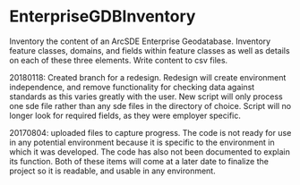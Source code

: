 # EnterpriseGDBInventory
Inventory the content of an ArcSDE Enterprise Geodatabase. Inventory feature classes, domains, and fields within
feature classes as well as details on each of these three elements. Write content to csv files.

20180118: Created branch for a redesign. Redesign will create environment independence, and remove functionality
for checking data against standards as this varies greatly with the user. 
New script will only process one sde file rather than any sde files in the directory of choice.
Script will no longer look for required fields, as they were employer specific.

20170804: uploaded files to capture progress. 
The code is not ready for use in any potential environment because it is specific to the environment in which it was developed.
 The code has also not been documented to explain its function. 
 Both of these items will come at a later date to finalize the project so it is readable, and usable in any environment.
